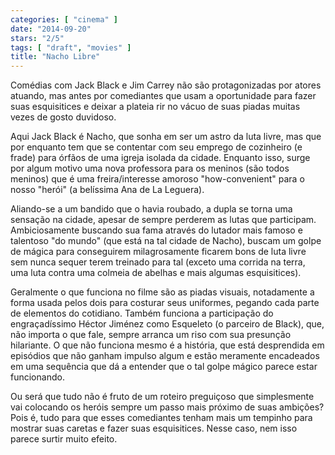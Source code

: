 ```yaml
---
categories: [ "cinema" ]
date: "2014-09-20"
stars: "2/5"
tags: [ "draft", "movies" ]
title: "Nacho Libre"
---
```

Comédias com Jack Black e Jim Carrey não são protagonizadas por
atores atuando, mas antes por comediantes que usam a oportunidade para
fazer suas esquisitices e deixar a plateia rir no vácuo de suas piadas
muitas vezes de gosto duvidoso.

Aqui Jack Black é Nacho, que sonha em ser um astro da luta livre,
mas que por enquanto tem que se contentar com seu emprego de cozinheiro
(e frade) para órfãos de uma igreja isolada da cidade. Enquanto isso,
surge por algum motivo uma nova professora para os meninos (são todos
meninos) que é uma freira/interesse amoroso "how-convenient" para o nosso
"herói" (a belíssima Ana de La Leguera).

Aliando-se a um bandido que o havia roubado, a dupla se torna
uma sensação na cidade, apesar de sempre perderem as lutas que
participam. Ambiciosamente buscando sua fama através do lutador mais
famoso e talentoso "do mundo" (que está na tal cidade de Nacho),
buscam um golpe de mágica para conseguirem milagrosamente ficarem
bons de luta livre sem nunca sequer terem treinado para tal (exceto uma
corrida na terra, uma luta contra uma colmeia de abelhas e mais algumas
esquisitices).

Geralmente o que funciona no filme são as piadas visuais, notadamente
a forma usada pelos dois para costurar seus uniformes, pegando cada
parte de elementos do cotidiano. Também funciona a participação
do engraçadíssimo Héctor Jiménez como Esqueleto (o parceiro de
Black), que, não importa o que fale, sempre arranca um riso com sua
presunção hilariante. O que não funciona mesmo é a história, que
está desprendida em episódios que não ganham impulso algum e estão
meramente encadeados em uma sequência que dá a entender que o tal
golpe mágico parece estar funcionando.

Ou será que tudo não é fruto de um roteiro preguiçoso que
simplesmente vai colocando os heróis sempre um passo mais próximo de
suas ambições? Pois é, tudo para que esses comediantes tenham mais um
tempinho para mostrar suas caretas e fazer suas esquisitices. Nesse caso,
nem isso parece surtir muito efeito.
